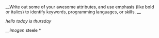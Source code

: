 __Write out some of your awesome attributes, and use emphasis (like bold or italics) to identify keywords, programming languages, or skills. __

*hello today is thursday*

*__imogen* steele *

